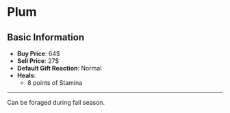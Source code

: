 # Plum

## Basic Information

- **Buy Price**: 64$
- **Sell Price**: 27$
- **Default Gift Reaction**: Normal
- **Heals**:
  - 8 points of Stamina

---
Can be foraged during fall season.
